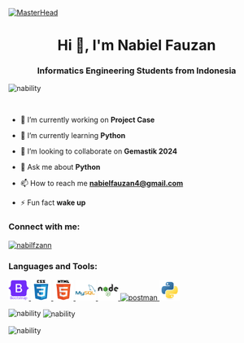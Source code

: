 [![MasterHead](https://encrypted-tbn0.gstatic.com/images?q=tbn:ANd9GcTiSymsRx3HRCRueAd-Ge5JoiqliWaHM0rDCPImv-uM6foaoFPRB_L4PuJIAYhc1ikKxUI&usqp=CAU)](https://nability.io)
<h1 align="center">Hi 👋, I'm Nabiel Fauzan</h1>
<h3 align="center">Informatics Engineering Students from Indonesia</h3>

<p align="left"> <img src="https://komarev.com/ghpvc/?username=nability&label=Profile%20views&color=0e75b6&style=flat" alt="nability" /> </p>

<p align="left"> <a href="https://twitter.com/" target="blank"><img src="https://img.shields.io/twitter/follow/?logo=twitter&style=for-the-badge" alt="" /></a> </p>

- 🔭 I’m currently working on **Project Case**

- 🌱 I’m currently learning **Python**

- 👯 I’m looking to collaborate on **Gemastik 2024**

- 💬 Ask me about **Python**

- 📫 How to reach me **nabielfauzan4@gmail.com**

- ⚡ Fun fact **wake up**

<h3 align="left">Connect with me:</h3>
<p align="left">
<a href="https://instagram.com/nabilfzann" target="blank"><img align="center" src="https://raw.githubusercontent.com/rahuldkjain/github-profile-readme-generator/master/src/images/icons/Social/instagram.svg" alt="nabilfzann" height="30" width="40" /></a>
</p>

<h3 align="left">Languages and Tools:</h3>
<p align="left"> <a href="https://getbootstrap.com" target="_blank" rel="noreferrer"> <img src="https://raw.githubusercontent.com/devicons/devicon/master/icons/bootstrap/bootstrap-plain-wordmark.svg" alt="bootstrap" width="40" height="40"/> </a> <a href="https://www.w3schools.com/css/" target="_blank" rel="noreferrer"> <img src="https://raw.githubusercontent.com/devicons/devicon/master/icons/css3/css3-original-wordmark.svg" alt="css3" width="40" height="40"/> </a> <a href="https://www.w3.org/html/" target="_blank" rel="noreferrer"> <img src="https://raw.githubusercontent.com/devicons/devicon/master/icons/html5/html5-original-wordmark.svg" alt="html5" width="40" height="40"/> </a> <a href="https://www.mysql.com/" target="_blank" rel="noreferrer"> <img src="https://raw.githubusercontent.com/devicons/devicon/master/icons/mysql/mysql-original-wordmark.svg" alt="mysql" width="40" height="40"/> </a> <a href="https://nodejs.org" target="_blank" rel="noreferrer"> <img src="https://raw.githubusercontent.com/devicons/devicon/master/icons/nodejs/nodejs-original-wordmark.svg" alt="nodejs" width="40" height="40"/> </a> <a href="https://postman.com" target="_blank" rel="noreferrer"> <img src="https://www.vectorlogo.zone/logos/getpostman/getpostman-icon.svg" alt="postman" width="40" height="40"/> </a> <a href="https://www.python.org" target="_blank" rel="noreferrer"> <img src="https://raw.githubusercontent.com/devicons/devicon/master/icons/python/python-original.svg" alt="python" width="40" height="40"/> </a> </p>

<p><img align="left" src="https://github-readme-stats.vercel.app/api/top-langs?username=nability&show_icons=true&locale=en&layout=compact" alt="nability" /></p>

<p>&nbsp;<img align="center" src="https://github-readme-stats.vercel.app/api?username=nability&show_icons=true&locale=en" alt="nability" /></p>

<p><img align="center" src="https://github-readme-streak-stats.herokuapp.com/?user=nability&" alt="nability" /></p>
